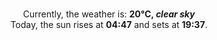 <p  align="center"><br/>Currently, the weather is: <b> 20°C, <i>clear sky</i></b></br>Today, the sun rises at <b>04:47</b> and sets at <b>19:37</b>.</p>